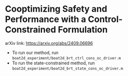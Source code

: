 # Cooptimizing Safety and Performance with a Control-Constrained Formulation
arXiv link: https://arxiv.org/abs/2409.06696

- To run our method, run ```boat2d_experiment/boat2d_brt_ctrl_cons_oc_driver.m```
- To run the state-constrained method, run ```boat2d_experiment/boat2d_brt_state_cons_oc_driver.m```
